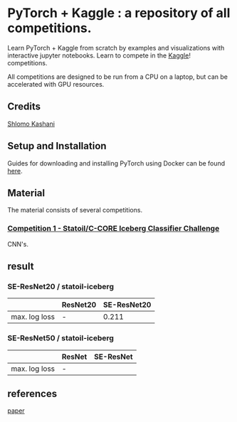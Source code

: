 
# PyTorch + Kaggle : a repository of all competitions.

Learn PyTorch + Kaggle from scratch by examples and visualizations with interactive jupyter notebooks. Learn to compete in the [Kaggle](https://www.kaggle.com/)! competitions. 

All competitions are designed to be run from a CPU on a laptop, but can be accelerated with GPU resources.


## Credits


[Shlomo Kashani](https://github.com/QuantScientist/Deep-Learning-Boot-Camp/) 

## Setup and Installation

Guides for downloading and installing PyTorch using Docker can be found [here](https://github.com/QuantScientist/Deep-Learning-Boot-Camp/tree/master/docker).

## Material

The material consists of several competitions.

### [Competition 1 -  Statoil/C-CORE Iceberg Classifier Challenge]( https://www.kaggle.com/c/statoil-iceberg-classifier-challenge)

CNN's.

## result

### SE-ResNet20 / statoil-iceberg

|                  | ResNet20       | SE-ResNet20    |
|:-------------    | :------------- | :------------- |
|max. log loss     |  -             | 0.211          |

### SE-ResNet50 / statoil-iceberg

|                  | ResNet         | SE-ResNet      |
|:-------------    | :------------- | :------------- |
|max. log loss     |  -             |                |

## references

[paper](https://arxiv.org/pdf/1709.01507.pdf)
